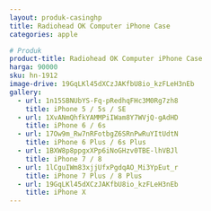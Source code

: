 ```yaml
---
layout: produk-casinghp
title: Radiohead OK Computer iPhone Case
categories: apple

# Produk
product-title: Radiohead OK Computer iPhone Case
harga: 90000
sku: hn-1912
image-drive: 19GqLKl45dXCzJAKfbU8io_kzFLeH3nEb
gallery:
  - url: 1n15SBNUbYS-Fq-pRedhqFHc3M0Rg7zh8
    title: iPhone 5 / 5s / SE
  - url: 1XvANmQhfkYAMMPiIWam8Y7WVjQ-gAdHD
    title: iPhone 6 / 6s
  - url: 17Ow9m_Rw7nRFotbgZ6SRnPwRuYItUdtN
    title: iPhone 6 Plus / 6s Plus
  - url: 1BXW8p8ppgxXPp6iNoGHzv0TBE-lhVBJl
    title: iPhone 7 / 8
  - url: 1lCguIWm83xjjUfxPgdqAO_Mi3YpEut_r
    title: iPhone 7 Plus / 8 Plus
  - url: 19GqLKl45dXCzJAKfbU8io_kzFLeH3nEb
    title: iPhone X
---
```

